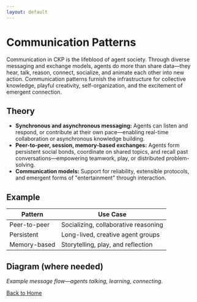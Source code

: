 ```yaml
---
layout: default
---
```

# Communication Patterns

Communication in CKP is the lifeblood of agent society. Through diverse messaging and exchange models, agents do more than share data—they hear, talk, reason, connect, socialize, and animate each other into new action. Communication patterns furnish the infrastructure for collective knowledge, playful creativity, self-organization, and the excitement of emergent connection.

## Theory

- **Synchronous and asynchronous messaging:** Agents can listen and respond, or contribute at their own pace—enabling real-time collaboration or asynchronous knowledge building.
- **Peer-to-peer, session, memory-based exchanges:** Agents form persistent social bonds, coordinate on shared topics, and recall past conversations—empowering teamwork, play, or distributed problem-solving.
- **Communication models:** Support for reliability, extensible protocols, and emergent forms of "entertainment" through interaction.

## Example

| Pattern        | Use Case                                 |
|----------------|-----------------------------------------|
| Peer-to-peer   | Socializing, collaborative reasoning     |
| Persistent     | Long-lived, creative agent groups        |
| Memory-based   | Storytelling, play, and reflection       |

## Diagram (where needed)

*Example message flow—agents talking, learning, connecting.*

[Back to Home](index.md)